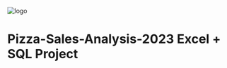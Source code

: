 ![logo](https://github.com/Mgit125/Pizza-Sales-Analysis-2023-Excel-SQL-Project/blob/main/Final%20Pizza%20Sales%20Dashboard.png)




# Pizza-Sales-Analysis-2023 Excel + SQL Project
